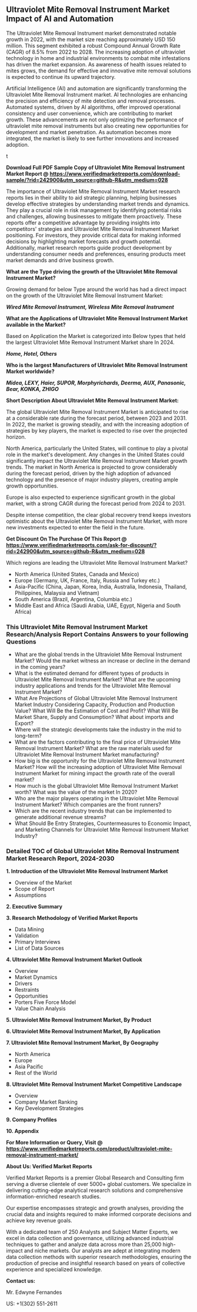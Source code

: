 <h2>Ultraviolet Mite Removal Instrument Market Impact of AI and Automation</h2><p>The Ultraviolet Mite Removal Instrument market demonstrated notable growth in 2022, with the market size reaching approximately USD 150 million. This segment exhibited a robust Compound Annual Growth Rate (CAGR) of 8.5% from 2022 to 2028. The increasing adoption of ultraviolet technology in home and industrial environments to combat mite infestations has driven the market expansion. As awareness of health issues related to mites grows, the demand for effective and innovative mite removal solutions is expected to continue its upward trajectory.</p><p>Artificial Intelligence (AI) and automation are significantly transforming the Ultraviolet Mite Removal Instrument market. AI technologies are enhancing the precision and efficiency of mite detection and removal processes. Automated systems, driven by AI algorithms, offer improved operational consistency and user convenience, which are contributing to market growth. These advancements are not only optimizing the performance of ultraviolet mite removal instruments but also creating new opportunities for development and market penetration. As automation becomes more integrated, the market is likely to see further innovations and increased adoption.</p>t</p><p id="" class=""><strong>Download Full PDF Sample Copy of Ultraviolet Mite Removal Instrument Market Report @ <a href="https://www.verifiedmarketreports.com/download-sample/?rid=242900&utm_source=github-R&utm_medium=028" target="_blank">https://www.verifiedmarketreports.com/download-sample/?rid=242900&utm_source=github-R&utm_medium=028</a></strong></p><p>The importance of&nbsp;Ultraviolet Mite Removal Instrument Market research reports lies in their ability to aid strategic planning, helping businesses develop effective strategies by understanding market trends and dynamics. They play a crucial role in risk management by identifying potential risks and challenges, allowing businesses to mitigate them proactively. These reports offer a competitive advantage by providing insights into competitors' strategies and Ultraviolet Mite Removal Instrument Market positioning. For investors, they provide critical data for making informed decisions by highlighting market forecasts and growth potential. Additionally, market research reports guide product development by understanding consumer needs and preferences, ensuring products meet market demands and drive business growth.</p><p><strong>What are the&nbsp;Type driving the growth of the Ultraviolet Mite Removal Instrument Market?</strong></p><p id="" class="">Growing demand for below Type around the world has had a direct impact on the growth of the Ultraviolet Mite Removal Instrument Market:</p><em><strong>Wired Mite Removal Instrument, Wireless Mite Removal Instrument</strong></em></p><strong>What are the&nbsp;Applications&nbsp;of Ultraviolet Mite Removal Instrument Market available in the Market?</strong></p><p id="" class="">Based on Application the Market is categorized into Below types that held the largest Ultraviolet Mite Removal Instrument Market share In 2024.</p><em><strong>Home, Hotel, Others</strong></em></p><strong>Who is the largest Manufacturers of Ultraviolet Mite Removal Instrument Market worldwide?</strong></p><p><em><strong>Midea, LEXY, Haier, SUPOR, Morphyrichards, Deerma, AUX, Panasonic, Bear, KONKA, ZHIGO</strong></em></p><p id="" class=""><strong>Short Description About Ultraviolet Mite Removal Instrument Market:</strong></p><p>The global Ultraviolet Mite Removal Instrument Market is anticipated to rise at a considerable rate during the forecast period, between 2023 and 2031. In 2022, the market is growing steadily, and with the increasing adoption of strategies by key players, the market is expected to rise over the projected horizon.</p><p>North America, particularly the United States, will continue to play a pivotal role in the market's development. Any changes in the United States could significantly impact the Ultraviolet Mite Removal Instrument Market growth trends. The market in North America is projected to grow considerably during the forecast period, driven by the high adoption of advanced technology and the presence of major industry players, creating ample growth opportunities.</p><p>Europe is also expected to experience significant growth in the global market, with a strong CAGR during the forecast period from 2024 to 2031.</p><p>Despite intense competition, the clear global recovery trend keeps investors optimistic about the Ultraviolet Mite Removal Instrument Market, with more new investments expected to enter the field in the future.</p><p id="" class=""><strong>Get Discount On The Purchase Of This Report @ <a href="https://www.verifiedmarketreports.com/ask-for-discount/?rid=242900&utm_source=github-R&utm_medium=028" target="_blank">https://www.verifiedmarketreports.com/ask-for-discount/?rid=242900&utm_source=github-R&utm_medium=028</a></strong></p>Which regions are leading the Ultraviolet Mite Removal Instrument Market?</p><ul><li>North America (United States, Canada and Mexico)</li><li>Europe (Germany, UK, France, Italy, Russia and Turkey etc.)</li><li>Asia-Pacific (China, Japan, Korea, India, Australia, Indonesia, Thailand, Philippines, Malaysia and Vietnam)</li><li>South America (Brazil, Argentina, Columbia etc.)</li><li>Middle East and Africa (Saudi Arabia, UAE, Egypt, Nigeria and South Africa)</li></ul><h3 id="" class="">This Ultraviolet Mite Removal Instrument Market Research/Analysis Report Contains Answers to your following Questions</h3><ul><li>What are the global trends in the Ultraviolet Mite Removal Instrument Market? Would the market witness an increase or decline in the demand in the coming years?</li><li>What is the estimated demand for different types of products in Ultraviolet Mite Removal Instrument Market? What are the upcoming industry applications and trends for the Ultraviolet Mite Removal Instrument Market?</li><li>What Are Projections of Global Ultraviolet Mite Removal Instrument Market Industry Considering Capacity, Production and Production Value? What Will Be the Estimation of Cost and Profit? What Will Be Market Share, Supply and Consumption? What about imports and Export?</li><li>Where will the strategic developments take the industry in the mid to long-term?</li><li>What are the factors contributing to the final price of Ultraviolet Mite Removal Instrument Market? What are the raw materials used for Ultraviolet Mite Removal Instrument Market manufacturing?</li><li>How big is the opportunity for the Ultraviolet Mite Removal Instrument Market? How will the increasing adoption of Ultraviolet Mite Removal Instrument Market for mining impact the growth rate of the overall market?</li><li>How much is the global Ultraviolet Mite Removal Instrument Market worth? What was the value of the market In 2020?</li><li>Who are the major players operating in the Ultraviolet Mite Removal Instrument Market? Which companies are the front runners?</li><li>Which are the recent industry trends that can be implemented to generate additional revenue streams?</li><li>What Should Be Entry Strategies, Countermeasures to Economic Impact, and Marketing Channels for Ultraviolet Mite Removal Instrument Market Industry?</li></ul><h3 id="" class="">Detailed TOC of Global Ultraviolet Mite Removal Instrument Market Research Report, 2024-2030</h3><p id="" class=""><strong>1. Introduction of the Ultraviolet Mite Removal Instrument Market</strong></p><ul><li>Overview of the Market</li><li>Scope of Report</li><li>Assumptions</li></ul><p id="" class=""><strong>2. Executive Summary</strong></p><p id="" class=""><strong>3. Research Methodology of Verified Market Reports</strong></p><ul><li>Data Mining</li><li>Validation</li><li>Primary Interviews</li><li>List of Data Sources</li></ul><p id="" class=""><strong>4. Ultraviolet Mite Removal Instrument Market Outlook</strong></p><ul><li>Overview</li><li>Market Dynamics</li><li>Drivers</li><li>Restraints</li><li>Opportunities</li><li>Porters Five Force Model</li><li>Value Chain Analysis</li></ul><p id="" class=""><strong>5. Ultraviolet Mite Removal Instrument Market, By Product</strong></p><p id="" class=""><strong>6. Ultraviolet Mite Removal Instrument Market, By Application</strong></p><p id="" class=""><strong>7. Ultraviolet Mite Removal Instrument Market, By Geography</strong></p><ul><li>North America</li><li>Europe</li><li>Asia Pacific</li><li>Rest of the World</li></ul><p id="" class=""><strong>8. Ultraviolet Mite Removal Instrument Market Competitive Landscape</strong></p><ul><li>Overview</li><li>Company Market Ranking</li><li>Key Development Strategies</li></ul><p id="" class=""><strong>9. Company Profiles</strong></p><p id="" class=""><strong>10. Appendix</strong></p><p id="" class=""><strong>For More Information or Query, Visit @ <a href="https://www.verifiedmarketreports.com/product/ultraviolet-mite-removal-instrument-market/" target="_blank">https://www.verifiedmarketreports.com/product/ultraviolet-mite-removal-instrument-market/</a></strong></p><p id="" class=""><strong>About Us: Verified Market Reports</strong></p><p id="" class="">Verified Market Reports is a premier Global Research and Consulting firm serving a diverse clientele of over 5000+ global customers. We specialize in delivering cutting-edge analytical research solutions and comprehensive information-enriched research studies.</p><p id="" class="">Our expertise encompasses strategic and growth analyses, providing the crucial data and insights required to make informed corporate decisions and achieve key revenue goals.</p><p id="" class="">With a dedicated team of 250 Analysts and Subject Matter Experts, we excel in data collection and governance, utilizing advanced industrial techniques to gather and analyze data across more than 25,000 high-impact and niche markets. Our analysts are adept at integrating modern data collection methods with superior research methodologies, ensuring the production of precise and insightful research based on years of collective experience and specialized knowledge.</p><p id="" class=""><strong>Contact us:</strong></p><p id="" class="">Mr. Edwyne Fernandes</p><p id="" class="">US: +1(302) 551-2611</p>